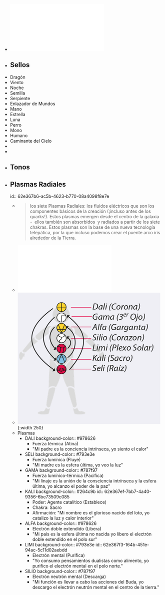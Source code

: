 - ![NS1.35-sincro-bolsillo-K69.pdf](../assets/NS1.35-sincro-bolsillo-K69_1659024448107_0.pdf)
- ## Sellos
- Dragón
- Viento
- Noche
- Semilla
- Serpiente
- Enlazador de Mundos
- Mano
- Estrella
- Luna
- Perro
- Mono
- Humano
- Caminante del Cielo
-
-
- ## Tonos
- ## Plasmas Radiales
  id:: 62e367b6-ac5b-4623-b770-08a4098f8e7e
	- > los siete Plasmas Radiales: los fluidos eléctricos que son los componentes básicos de la creación (¡incluso antes de los quarks!). Estos plasmas emergen desde el centro de la galaxia -  ellos también son absorbidos  y radiados a partir de los siete chakras. Estos plasmas son la base de una nueva tecnología telepática, por la que incluso podemos crear el puente arco iris alrededor de la Tierra.
	- ![Plasmas Radiales-ok.pdf](../assets/Plasmas_Radiales-ok_1659069805109_0.pdf)
	- ![Screen Shot 2022-07-29 at 01.46.26.png](../assets/Screen_Shot_2022-07-29_at_01.46.26_1659069994787_0.png){:width 250}
	- Plasmas
		- DALI
		  background-color:: #978626
			- Fuerza térmica (Atina)
			- "Mi padre es la conciencia intrínseca, yo siento el calor"
		- SELI
		  background-color:: #793e3e
			- Fuerza lumínica (Fluye)
			- "Mi madre es la esfera última, yo veo la luz"
		- GAMA
		  background-color:: #787f97
			- Fuerza lumínico-térmica (Pacifica)
			- "Mi linaje es la unión de la consciencia intrínseca y la esfera última, yo alcanzo el poder de la paz"
		- KALI
		  background-color:: #264c9b
		  id:: 62e367ef-7bb7-4a40-9356-6be73509c085
			- Poder: Agente catalítico (Establece)
			- Chakra: Sacro
			- Afirmación: "Mi nombre es el glorioso nacido del loto, yo catalizo la luz y calor interior"
		- ALFA
		  background-color:: #978626
			- Electrón doble extendido (Libera)
			- "Mi país es la esfera última no nacida yo libero el electrón doble extendido en el polo sur"
		- LIMI
		  background-color:: #793e3e
		  id:: 62e367f3-164b-451e-94ac-5c11d02aebdd
			- Electrón mental (Purifica)
			- "Yo consumo pensamientos dualistas como alimento, yo purifico el electrón mental en el polo norte."
		- SILIO
		  background-color:: #787f97
			- Electrón neutrón mental (Descarga)
			- "Mi función es llevar a cabo las acciones del Buda, yo descargo el electrón neutrón mental en el centro de la tierra."